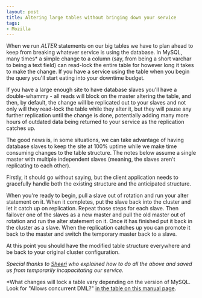 ```yaml
---
layout: post
title: Altering large tables without bringing down your service
tags:
- Mozilla
---
```


When we run *ALTER* statements on our big tables we have to plan ahead to keep
from breaking whatever service is using the database.  In MySQL, many times\* a
simple change to a column (say, from being a short varchar to being a text
field) can read-lock the entire table for however long it takes to make the
change.  If you have a service using the table when you begin the query you'll
start eating into your downtime budget.

If you have a large enough site to have database slaves you'll have a
double-whammy - all reads will block on the master altering the table, and then,
by default, the change will be replicated out to your slaves and not only will
they read-lock the table while they alter it, but they will pause any further
replication until the change is done, potentially adding many more hours of
outdated data being returned to your service as the replication catches up.

The good news is, in some situations, we can take advantage of having database
slaves to keep the site at 100% uptime while we make time consuming changes to
the table structure.  The notes below assume a single master with multiple
independent slaves (meaning, the slaves aren't replicating to each other).

Firstly, it should go without saying, but the client application needs to
gracefully handle both the existing structure and the anticipated structure.

When you're ready to begin, pull a slave out of rotation and run your alter
statement on it.  When it completes, put the slave back into the cluster and let
it catch up on replication.  Repeat those steps for each slave.  Then failover
one of the slaves as a new master and pull the old master out of rotation and
run the alter statement on it.  Once it has finished put it back in the cluster
as a slave.  When the replication catches up you can promote it back to the
master and switch the temporary master back to a slave.

At this point you should have the modified table structure everywhere and be
back to your original cluster configuration.

*Special thanks to [Sheeri][1] who explained how to do all
the above and saved us from temporarily incapacitating our service.*

\*What changes will lock a table vary depending on the version of MySQL.  Look
for "Allows concurrent DML?" [in the table on this manual page][2].

[1]: http://www.sheeri.com/
[2]: http://dev.mysql.com/doc/refman/5.6/en/innodb-create-index-overview.html
